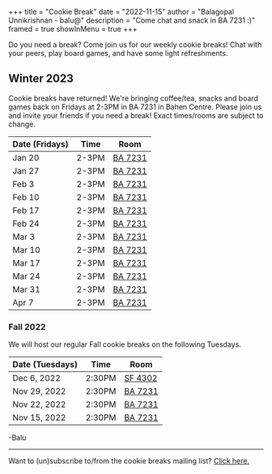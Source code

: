 +++
title = "Cookie Break"
date = "2022-11-15"
author = "Balagopal Unnikrishnan - balu@"
description = "Come chat and snack in BA 7231 :)"
framed = true
showInMenu = true
+++

Do you need a break? Come join us for our weekly cookie breaks! Chat with your peers, play board games, and have some light refreshments.

## Winter 2023

Cookie breaks have returned! We're bringing coffee/tea, snacks and board games back on Fridays at 2-3PM in BA 7231 in Bahen Centre. Please join us and invite your friends if you need a break! Exact times/rooms are subject to change.

| Date (Fridays) | Time  | Room                                                           |
| -------------- | ----- | -------------------------------------------------------------- |
| Jan 20         | 2-3PM | [BA 7231](https://map.utoronto.ca/?id=1809#!ct/45469?m/494470) |
| Jan 27         | 2-3PM | [BA 7231](https://map.utoronto.ca/?id=1809#!ct/45469?m/494470) |
| Feb 3          | 2-3PM | [BA 7231](https://map.utoronto.ca/?id=1809#!ct/45469?m/494470) |
| Feb 10         | 2-3PM | [BA 7231](https://map.utoronto.ca/?id=1809#!ct/45469?m/494470) |
| Feb 17         | 2-3PM | [BA 7231](https://map.utoronto.ca/?id=1809#!ct/45469?m/494470) |
| Feb 24         | 2-3PM | [BA 7231](https://map.utoronto.ca/?id=1809#!ct/45469?m/494470) |
| Mar 3          | 2-3PM | [BA 7231](https://map.utoronto.ca/?id=1809#!ct/45469?m/494470) |
| Mar 10         | 2-3PM | [BA 7231](https://map.utoronto.ca/?id=1809#!ct/45469?m/494470) |
| Mar 17         | 2-3PM | [BA 7231](https://map.utoronto.ca/?id=1809#!ct/45469?m/494470) |
| Mar 24         | 2-3PM | [BA 7231](https://map.utoronto.ca/?id=1809#!ct/45469?m/494470) |
| Mar 31         | 2-3PM | [BA 7231](https://map.utoronto.ca/?id=1809#!ct/45469?m/494470) |
| Apr 7          | 2-3PM | [BA 7231](https://map.utoronto.ca/?id=1809#!ct/45469?m/494470) |

### Fall 2022

We will host our regular Fall cookie breaks on the following Tuesdays.

| Date (Tuesdays) | Time   | Room                                                           |
| --------------- | ------ | -------------------------------------------------------------- |
| Dec 6, 2022     | 2:30PM | [SF 4302](https://map.utoronto.ca/?id=1809#!ct/45469?m/494481) |
| Nov 29, 2022    | 2:30PM | [BA 7231](https://map.utoronto.ca/?id=1809#!ct/45469?m/494470) |
| Nov 22, 2022    | 2:30PM | [BA 7231](https://map.utoronto.ca/?id=1809#!ct/45469?m/494470) |
| Nov 15, 2022    | 2:30PM | [BA 7231](https://map.utoronto.ca/?id=1809#!ct/45469?m/494470) |

-Balu

---

Want to (un)subscribe to/from the cookie breaks mailing list? [Click here.](https://forms.gle/F63nkemknYEFb8MD7)
